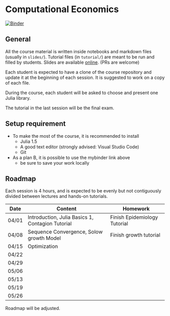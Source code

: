 # Computational Economics

[![Binder](https://mybinder.org/badge_logo.svg)](https://mybinder.org/v2/gh/albop/eco309.git/main?urlpath=lab)

## General

All the course material is written inside notebooks and markdown files (usually in `slides/`). Tutorial files (in `tutorial/`) are meant to be run and filled by students.
Slides are available [online](http://www.mosphere.fr/eco309/slides/). (PRs are welcome)

Each student is expected to have a clone of the course repository and update it at the beginning of each session. It is suggested to work on a copy of each file.

During the course, each student will be asked to choose and present one Julia library.

The tutorial in the last session will be the final exam.

## Setup requirement

- To make the most of the course, it is recommended to install
  - Julia 1.5
  - A good text editor (strongly advised: Visual Studio Code)
  - Git
- As a plan B, it is possible to use the mybinder link above
  - be sure to save your work locally

## Roadmap

Each session is 4 hours, and is expected to be evenly but not contiguously divided between lectures and hands-on tutorials.

| Date  | Content                                          | Homework                     |
| ----- | ------------------------------------------------ | ---------------------------- |
| 04/01 | Introduction, Julia Basics 1, Contagion Tutorial | Finish Epidemiology Tutorial |
| 04/08 | Sequence Convergence, Solow growth Model         |   Finish growth tutorial     |
| 04/15 | Optimization                                     |                              |
| 04/22 |                                                  |                              |
| 04/29 |                                                  |                              |
| 05/06 |                                                  |                              |
| 05/13 |                                                  |                              |
| 05/19 |                                                  |                              |
| 05/26 |                                                  |                              |

Roadmap will be adjusted.
